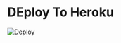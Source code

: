 # DEploy To Heroku
[![Deploy](https://www.herokucdn.com/deploy/button.svg)](https://heroku.com/deploy?template=https://github.com/Obysoftt/mynuevobot/tree/main)
